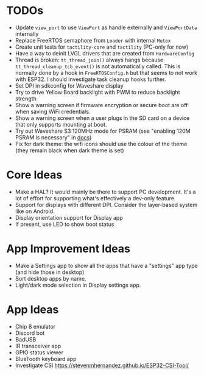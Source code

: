 # TODOs
- Update `view_port` to use `ViewPort` as handle externally and `ViewPortData` internally
- Replace FreeRTOS semaphore from `Loader` with internal `Mutex`
- Create unit tests for `tactility-core` and `tactility` (PC-only for now)
- Have a way to deinit LVGL drivers that are created from `HardwareConfig`
- Thread is broken: `tt_thread_join()` always hangs because `tt_thread_cleanup_tcb_event()`
is not automatically called. This is normally done by a hook in `FreeRTOSConfig.h`
but that seems to not work with ESP32. I should investigate task cleanup hooks further.
- Set DPI in sdkconfig for Waveshare display
- Try to drive Yellow Board backlight with PWM to reduce backlight strength
- Show a warning screen if firmware encryption or secure boot are off when saving WiFi credentials.
- Show a warning screen when a user plugs in the SD card on a device that only supports mounting at boot.
- Try out Waveshare S3 120MHz mode for PSRAM (see "enabling 120M PSRAM is necessary" in [docs](https://www.waveshare.com/wiki/ESP32-S3-Touch-LCD-4.3#Other_Notes))
- Fix for dark theme: the wifi icons should use the colour of the theme (they remain black when dark theme is set)
 
# Core Ideas
- Make a HAL? It would mainly be there to support PC development. It's a lot of effort for supporting what's effectively a dev-only feature.
- Support for displays with different DPI. Consider the layer-based system like on Android.
- Display orientation support for Display app
- If present, use LED to show boot status

# App Improvement Ideas
- Make a Settings app to show all the apps that have a "settings" app type (and hide those in desktop)
- Sort desktop apps by name.
- Light/dark mode selection in Display settings app.

# App Ideas
- Chip 8 emulator
- Discord bot
- BadUSB
- IR transceiver app
- GPIO status viewer
- BlueTooth keyboard app
- Investigate CSI https://stevenmhernandez.github.io/ESP32-CSI-Tool/